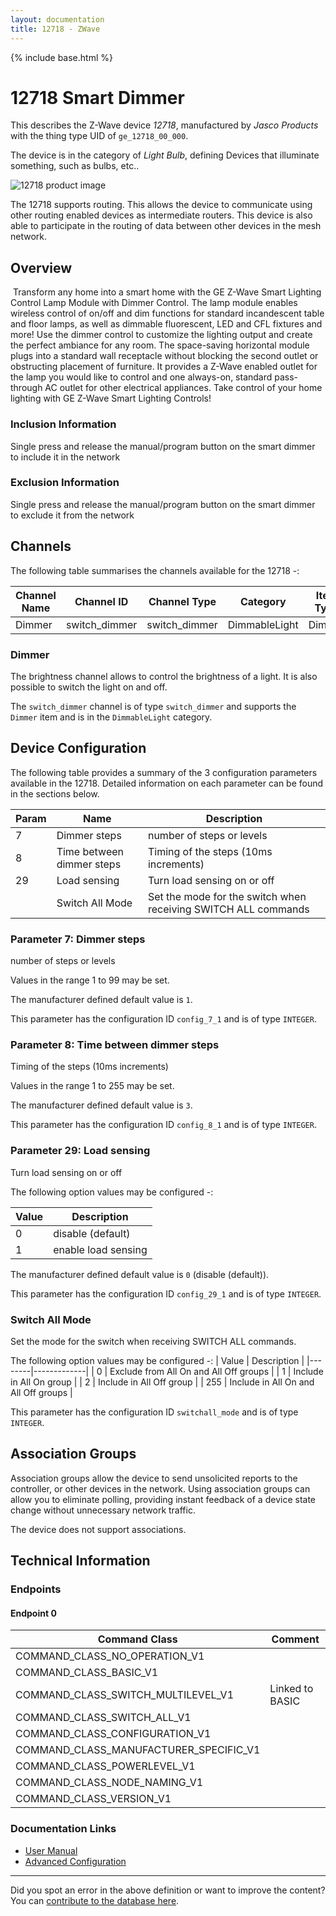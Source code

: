 ```yaml
---
layout: documentation
title: 12718 - ZWave
---
```


{% include base.html %}

# 12718 Smart Dimmer
This describes the Z-Wave device *12718*, manufactured by *Jasco Products* with the thing type UID of ```ge_12718_00_000```.

The device is in the category of *Light Bulb*, defining Devices that illuminate something, such as bulbs, etc..

![12718 product image](https://opensmarthouse.org/zwavedatabase/339/image/)


The 12718 supports routing. This allows the device to communicate using other routing enabled devices as intermediate routers.  This device is also able to participate in the routing of data between other devices in the mesh network.

## Overview

 Transform any home into a smart home with the GE Z-Wave Smart Lighting Control Lamp Module with Dimmer Control. The lamp module enables wireless control of on/off and dim functions for standard incandescent table and floor lamps, as well as dimmable fluorescent, LED and CFL fixtures and more! Use the dimmer control to customize the lighting output and create the perfect ambiance for any room. The space-saving horizontal module plugs into a standard wall receptacle without blocking the second outlet or obstructing placement of furniture. It provides a Z-Wave enabled outlet for the lamp you would like to control and one always-on, standard pass-through AC outlet for other electrical appliances. Take control of your home lighting with GE Z-Wave Smart Lighting Controls! 

### Inclusion Information

Single press and release the manual/program button on the smart dimmer to include it in the network

### Exclusion Information

Single press and release the manual/program button on the smart dimmer to exclude it from the network

## Channels

The following table summarises the channels available for the 12718 -:

| Channel Name | Channel ID | Channel Type | Category | Item Type |
|--------------|------------|--------------|----------|-----------|
| Dimmer | switch_dimmer | switch_dimmer | DimmableLight | Dimmer | 

### Dimmer
The brightness channel allows to control the brightness of a light.
            It is also possible to switch the light on and off.

The ```switch_dimmer``` channel is of type ```switch_dimmer``` and supports the ```Dimmer``` item and is in the ```DimmableLight``` category.



## Device Configuration

The following table provides a summary of the 3 configuration parameters available in the 12718.
Detailed information on each parameter can be found in the sections below.

| Param | Name  | Description |
|-------|-------|-------------|
| 7 | Dimmer steps | number of steps or levels |
| 8 | Time between dimmer steps | Timing of the steps (10ms increments) |
| 29 | Load sensing | Turn load sensing on or off |
|  | Switch All Mode | Set the mode for the switch when receiving SWITCH ALL commands |

### Parameter 7: Dimmer steps

number of steps or levels

Values in the range 1 to 99 may be set.

The manufacturer defined default value is ```1```.

This parameter has the configuration ID ```config_7_1``` and is of type ```INTEGER```.


### Parameter 8: Time between dimmer steps

Timing of the steps (10ms increments)

Values in the range 1 to 255 may be set.

The manufacturer defined default value is ```3```.

This parameter has the configuration ID ```config_8_1``` and is of type ```INTEGER```.


### Parameter 29: Load sensing

Turn load sensing on or off

The following option values may be configured -:

| Value  | Description |
|--------|-------------|
| 0 | disable (default) |
| 1 | enable load sensing |

The manufacturer defined default value is ```0``` (disable (default)).

This parameter has the configuration ID ```config_29_1``` and is of type ```INTEGER```.

### Switch All Mode

Set the mode for the switch when receiving SWITCH ALL commands.

The following option values may be configured -:
| Value  | Description |
|--------|-------------|
| 0 | Exclude from All On and All Off groups |
| 1 | Include in All On group |
| 2 | Include in All Off group |
| 255 | Include in All On and All Off groups |

This parameter has the configuration ID ```switchall_mode``` and is of type ```INTEGER```.


## Association Groups

Association groups allow the device to send unsolicited reports to the controller, or other devices in the network. Using association groups can allow you to eliminate polling, providing instant feedback of a device state change without unnecessary network traffic.

The device does not support associations.
## Technical Information

### Endpoints

#### Endpoint 0

| Command Class | Comment |
|---------------|---------|
| COMMAND_CLASS_NO_OPERATION_V1| |
| COMMAND_CLASS_BASIC_V1| |
| COMMAND_CLASS_SWITCH_MULTILEVEL_V1| Linked to BASIC|
| COMMAND_CLASS_SWITCH_ALL_V1| |
| COMMAND_CLASS_CONFIGURATION_V1| |
| COMMAND_CLASS_MANUFACTURER_SPECIFIC_V1| |
| COMMAND_CLASS_POWERLEVEL_V1| |
| COMMAND_CLASS_NODE_NAMING_V1| |
| COMMAND_CLASS_VERSION_V1| |

### Documentation Links

* [User Manual](https://www.opensmarthouse.org/zwavedatabase/339/12718-EnFrSp-QStart-V1-081314.pdf)
* [Advanced Configuration](https://www.opensmarthouse.org/zwavedatabase/339/Advanced-Configuration---Jasco-Products.pdf)

---

Did you spot an error in the above definition or want to improve the content?
You can [contribute to the database here](https://www.opensmarthouse.org/zwavedatabase/339).
